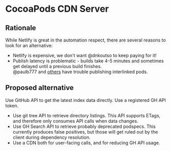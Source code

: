 # CocoaPods CDN Server

## Rationale 
While Netlify is great in the automation respect, there are several reasons to look for an alternative:

* Netlify is expensive, we don't want @dnkoutso to keep paying for it!
* Publish latency is problematic - builds take 4-5 minutes and sometimes get delayed until a previous build finishes.  
@paulb777 and [others](https://github.com/CocoaPods/CocoaPods/issues/9497) have trouble publishing interlinked pods.

## Proposed alternative
Use GitHub API to get the latest index data directly. Use a registered GH API token.

* Use git tree API to retrieve directory listings. This API supports ETags, and therefore only consumes API calls when data changes.
* Use GH Search API to retrieve probably deprecated podspecs. This currently produces false positives, but those will get ruled out by the client during dependency resolution.
* Use a CDN both for user-facing calls, and for reducing GH API usage.